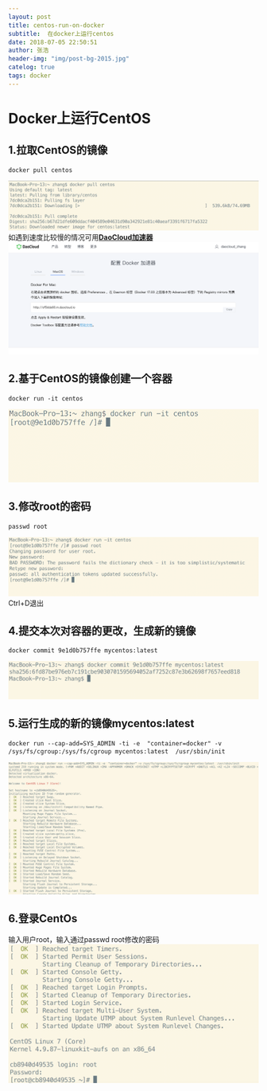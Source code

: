 ```yaml
---
layout: post
title: centos-run-on-docker     
subtitle:  在docker上运行centos
date: 2018-07-05 22:50:51       
author: 张浩
header-img: "img/post-bg-2015.jpg"
catelog: true
tags: docker
---
```


# Docker上运行CentOS
## 1.拉取CentOS的镜像
```
docker pull centos
```
![docker-pull](/img/in-post/centos-run-on-docker/docker-pull.png)
如遇到速度比较慢的情况可用[**DaoCloud加速器**](https://www.daocloud.io/mirror#accelerator-doc)
![dao-cloud](/img/in-post/centos-run-on-docker/dao-cloud.png)
## 2.基于CentOS的镜像创建一个容器

```
docker run -it centos
```
![docker-run](/img/in-post/centos-run-on-docker/docker-run.png)
## 3.修改root的密码

```
passwd root
```
![passwd-root](/img/in-post/centos-run-on-docker/passwd-root.png)
Ctrl+D退出

## 4.提交本次对容器的更改，生成新的镜像

```
docker commit 9e1d0b757ffe mycentos:latest
```
![docker-commit](/img/in-post/centos-run-on-docker/docker-commit.png)
## 5.运行生成的新的镜像mycentos:latest

```
docker run --cap-add=SYS_ADMIN -ti -e  "container=docker" -v /sys/fs/cgroup:/sys/fs/cgroup mycentos:latest  /usr/sbin/init
```
![docker-run-centos](/img/in-post/centos-run-on-docker/docker-run-centos.png)
## 6.登录CentOs
输入用户root，输入通过passwd root修改的密码
![centos-login](/img/in-post/centos-run-on-docker/centos-login.png)










